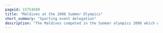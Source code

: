 ```yaml
---
pageid: 15754680
title: "Maldives at the 2008 Summer Olympics"
short_summary: "Sporting event delegation"
description: "The Maldives competed in the Summer olympics 2008 which were held from august 8 to august 24 2008 in beijing China. The Participation of China in the Beijing Olympics marked its seventh Appearance in the Olympics since its Debut in the 1988 Summer Olympics. The Delegation included four Athletes two in Athletics and two in swimming who participated in four distinct Events. In each of its four Events its Athletes did not advance past the first Round of the Tournament. Aminath Rouya Hussain carried the maldivian Flag during the Parade of Nations at the Opening Ceremony with Sprinter Ali Shareef en Route for the Closing Ceremony. The Country failed to win an Olympic Medal at these Games and has yet to win their first Medal."
---
```

